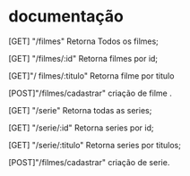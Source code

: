 # documentação

[GET] "/filmes" Retorna Todos os filmes;

[GET] "/filmes/:id" Retorna filmes por id;

[GET]"/ filmes/:titulo" Retorna filme por titulo

[POST]"/filmes/cadastrar" criação de filme .



[GET] "/serie" Retorna todas as series;

[GET] "/serie/:id" Retorna series por id;

[GET] "/serie/:titulo" Retorna series por titulos;

[POST]"/filmes/cadastrar" criação de serie.